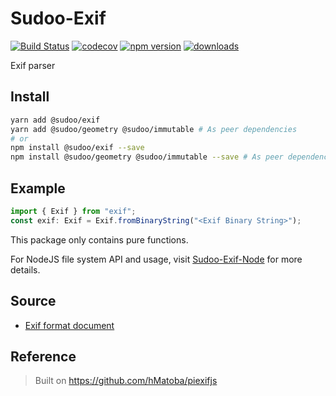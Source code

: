 # Sudoo-Exif

[![Build Status](https://travis-ci.com/SudoDotDog/Sudoo-Exif.svg?branch=master)](https://travis-ci.com/SudoDotDog/Sudoo-Exif)
[![codecov](https://codecov.io/gh/SudoDotDog/Sudoo-Exif/branch/master/graph/badge.svg)](https://codecov.io/gh/SudoDotDog/Sudoo-Exif)
[![npm version](https://badge.fury.io/js/%40sudoo%2Fexif.svg)](https://www.npmjs.com/package/@sudoo/exif)
[![downloads](https://img.shields.io/npm/dm/@sudoo/exif.svg)](https://www.npmjs.com/package/@sudoo/exif)

Exif parser

## Install

```sh
yarn add @sudoo/exif 
yarn add @sudoo/geometry @sudoo/immutable # As peer dependencies
# or
npm install @sudoo/exif --save
npm install @sudoo/geometry @sudoo/immutable --save # As peer dependencies
```

## Example

```ts
import { Exif } from "exif";
const exif: Exif = Exif.fromBinaryString("<Exif Binary String>");
```

This package only contains pure functions.

For NodeJS file system API and usage, visit [Sudoo-Exif-Node](//exif-node.sudo.dog) for more details.

## Source

-   [Exif format document](http://www.cipa.jp/std/documents/e/DC-008-2012_E.pdf)

## Reference

> Built on <https://github.com/hMatoba/piexifjs>
